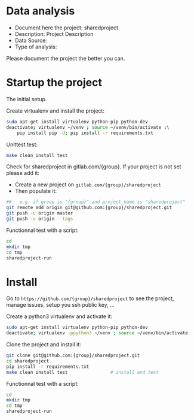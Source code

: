 # Data analysis
- Document here the project: sharedproject
- Description: Project Description
- Data Source:
- Type of analysis:

Please document the project the better you can.

# Startup the project

The initial setup.

Create virtualenv and install the project:
```bash
sudo apt-get install virtualenv python-pip python-dev
deactivate; virtualenv ~/venv ; source ~/venv/bin/activate ;\
    pip install pip -U; pip install -r requirements.txt
```

Unittest test:
```bash
make clean install test
```

Check for sharedproject in gitlab.com/{group}.
If your project is not set please add it:

- Create a new project on `gitlab.com/{group}/sharedproject`
- Then populate it:

```bash
##   e.g. if group is "{group}" and project_name is "sharedproject"
git remote add origin git@github.com:{group}/sharedproject.git
git push -u origin master
git push -u origin --tags
```

Functionnal test with a script:

```bash
cd
mkdir tmp
cd tmp
sharedproject-run
```

# Install

Go to `https://github.com/{group}/sharedproject` to see the project, manage issues,
setup you ssh public key, ...

Create a python3 virtualenv and activate it:

```bash
sudo apt-get install virtualenv python-pip python-dev
deactivate; virtualenv -ppython3 ~/venv ; source ~/venv/bin/activate
```

Clone the project and install it:

```bash
git clone git@github.com:{group}/sharedproject.git
cd sharedproject
pip install -r requirements.txt
make clean install test                # install and test
```
Functionnal test with a script:

```bash
cd
mkdir tmp
cd tmp
sharedproject-run
```
